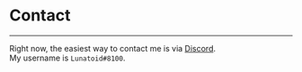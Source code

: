 # Contact
-----

Right now, the easiest way to contact me is via [Discord](https://discordapp.com).  
My username is `Lunatoid#8100`.
